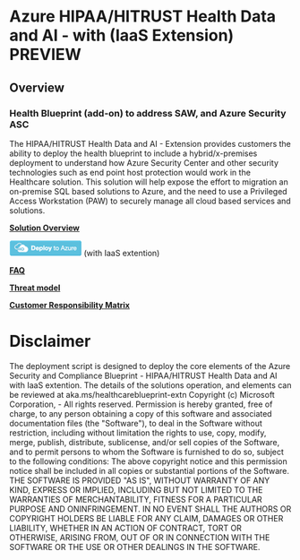 

 
# Azure HIPAA/HITRUST Health Data and AI - with (IaaS Extension) PREVIEW

## Overview

### Health Blueprint (add-on) to address SAW, and Azure Security ASC

The HIPAA/HITRUST Health Data and AI - Extension provides customers the ability to deploy the health blueprint to include a hybrid/x-premises deployment to understand how Azure Security Center and other 
security technologies such as end point host protection would work in the Healthcare solution.
This solution will help expose the effort to migration an on-premise SQL based solutions to Azure, and the need to use a Privileged Access Workstation (PAW) to securely manage all cloud based services and solutions.

**[Solution Overview](./readme.ms)** 


[![](./images/deploy.png)](./deployment.md) (with IaaS extention)

**[FAQ](./faq.md)** 

**[Threat model](./files/Azure_Security_and_Compliance_Blueprint_HIPAAHITRUST_Health_Data_AI-ThreatModel_with_IaaS_Extention.tm7)**


**[Customer Responsibility Matrix](./Files/HITRUST_Health_Data_and_AI_extention_Customer_Responsibility_Matrix_CRM_v9.xlsx)**




# Disclaimer


 The deployment script is designed to deploy the core elements of the Azure Security and Compliance Blueprint - HIPAA/HITRUST Health Data and AI with IaaS extention. The details of the solutions operation, and elements can be reviewed at aka.ms/healthcareblueprint-extn
Copyright (c) Microsoft Corporation, - All rights reserved.
Permission is hereby granted, free of charge, to any person obtaining a copy of this software and associated documentation files (the "Software"), to deal in the Software without restriction, including without limitation the rights  to use, copy, modify, merge, publish, distribute, sublicense, and/or sell copies of the Software, and to permit persons to whom the Software is  furnished to do so, subject to the following conditions:
The above copyright notice and this permission notice shall be included in all copies or substantial portions of the Software.
THE SOFTWARE IS PROVIDED "AS IS", WITHOUT WARRANTY OF ANY KIND, EXPRESS OR IMPLIED, INCLUDING BUT NOT LIMITED TO THE WARRANTIES OF MERCHANTABILITY,  FITNESS FOR A PARTICULAR PURPOSE AND ONINFRINGEMENT. IN NO EVENT SHALL THE AUTHORS OR COPYRIGHT HOLDERS BE LIABLE FOR ANY CLAIM, DAMAGES OR OTHER LIABILITY, WHETHER IN AN ACTION OF CONTRACT, TORT OR OTHERWISE, ARISING FROM, OUT OF OR IN CONNECTION WITH THE SOFTWARE OR THE USE OR OTHER DEALINGS IN THE SOFTWARE.




